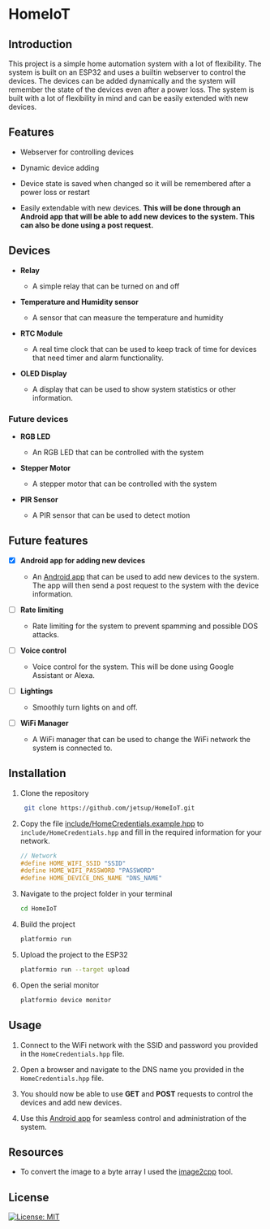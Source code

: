 # HomeIoT

## Introduction

This project is a simple home automation system with a lot of flexibility. The system is built on an ESP32 and uses a builtin webserver to control the devices. The devices can be added dynamically and the system will remember the state of the devices even after a power loss. The system is built with a lot of flexibility in mind and can be easily extended with new devices.

## Features

-   Webserver for controlling devices

-   Dynamic device adding

-   Device state is saved when changed so it will be remembered after a
    power loss or restart

-   Easily extendable with new devices. **This will be done through an Android app that will be able to add new devices to the system. This can also be done using a post request.**

## Devices

-   **Relay**

    -   A simple relay that can be turned on and off

-   **Temperature and Humidity sensor**

    -   A sensor that can measure the temperature and humidity

-   **RTC Module**

    -   A real time clock that can be used to keep track of time for devices that need timer and alarm functionality.

-   **OLED Display**
    -   A display that can be used to show system statistics or other information.

### Future devices

-   **RGB LED**

    -   An RGB LED that can be controlled with the system

-   **Stepper Motor**

    -   A stepper motor that can be controlled with the system

-   **PIR Sensor**
    -   A PIR sensor that can be used to detect motion

## Future features

-   [x] **Android app for adding new devices**

    -   An [Android app](https://github.com/jetsup/Home-IoT-Android.git) that can be used to add new devices to the system. The app will then send a post request to the system with the device information.

-   [ ] **Rate limiting**

    -   Rate limiting for the system to prevent spamming and possible DOS attacks.

-   [ ] **Voice control**

    -   Voice control for the system. This will be done using Google Assistant or Alexa.

-   [ ] **Lightings**

    -   Smoothly turn lights on and off.

-   [ ] **WiFi Manager**

    -   A WiFi manager that can be used to change the WiFi network the system is connected to.

## Installation

1. Clone the repository
    ```bash
     git clone https://github.com/jetsup/HomeIoT.git
    ```
2. Copy the file [include/HomeCredentials.example.hpp](include/HomeCredentials.example.hpp) to `include/HomeCredentials.hpp` and fill in the required information for your network.
    ```cpp
    // Network
    #define HOME_WIFI_SSID "SSID"
    #define HOME_WIFI_PASSWORD "PASSWORD"
    #define HOME_DEVICE_DNS_NAME "DNS_NAME"
    ```
3. Navigate to the project folder in your terminal
    ```bash
    cd HomeIoT
    ```
4. Build the project
    ```bash
    platformio run
    ```
5. Upload the project to the ESP32
    ```bash
    platformio run --target upload
    ```
6. Open the serial monitor
    ```bash
    platformio device monitor
    ```

## Usage

1. Connect to the WiFi network with the SSID and password you provided in the `HomeCredentials.hpp` file.

2. Open a browser and navigate to the DNS name you provided in the `HomeCredentials.hpp` file.

3. You should now be able to use **GET** and **POST** requests to control the devices and add new devices.

4. Use this [Android app](https://github.com/jetsup/Home-IoT-Android.git) for seamless control and administration of the system.

## Resources

-   To convert the image to a byte array I used the [image2cpp](https://javl.github.io/image2cpp/) tool.

## License

[![License: MIT](https://img.shields.io/badge/License-MIT-yellow.svg)](https://opensource.org/licenses/MIT)
